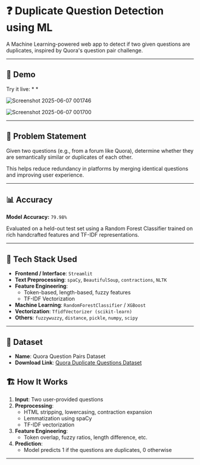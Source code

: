 # ❓ Duplicate Question Detection using ML

A Machine Learning-powered web app to detect if two given questions are duplicates, inspired by Quora's question pair challenge.

---

## 🚀 Demo

Try it live: *   *


![Screenshot 2025-06-07 001746](https://github.com/user-attachments/assets/1cc882aa-ff00-4c99-bc2d-5c498a8c2159)


![Screenshot 2025-06-07 001700](https://github.com/user-attachments/assets/1910bc41-1319-4533-af07-aff2024b7c34)


---

## 🧠 Problem Statement

Given two questions (e.g., from a forum like Quora), determine whether they are semantically similar or duplicates of each other.

This helps reduce redundancy in platforms by merging identical questions and improving user experience.

---

## 📊 Accuracy

**Model Accuracy:** `79.98%`

Evaluated on a held-out test set using a Random Forest Classifier trained on rich handcrafted features and TF-IDF representations.

---

## 🧰 Tech Stack Used

- **Frontend / Interface**: `Streamlit`
- **Text Preprocessing**: `spaCy`, `BeautifulSoup`, `contractions`, `NLTK`
- **Feature Engineering**:
  - Token-based, length-based, fuzzy features
  - TF-IDF Vectorization
- **Machine Learning**: `RandomForestClassifier` / `XGBoost`
- **Vectorization**: `TfidfVectorizer (scikit-learn)`
- **Others**: `fuzzywuzzy`, `distance`, `pickle`, `numpy`, `scipy`

---

## 📂 Dataset

- **Name**: Quora Question Pairs Dataset  
- **Download Link**: [Quora Duplicate Questions Dataset](https://www.kaggle.com/c/quora-question-pairs/data)


## 🏗️ How It Works

1. **Input**: Two user-provided questions
2. **Preprocessing**:
   - HTML stripping, lowercasing, contraction expansion
   - Lemmatization using spaCy
   - TF-IDF vectorization
3. **Feature Engineering**:
   - Token overlap, fuzzy ratios, length difference, etc.
4. **Prediction**:
   - Model predicts 1 if the questions are duplicates, 0 otherwise

---


